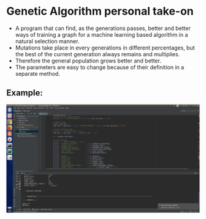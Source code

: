 # Genetic Algorithm personal take-on

* A program that can find, as the generations passes, better and better ways of training a graph for a machine learning based algorithm in a natural selection manner.
* Mutations take place in every generations in different percentages, but the best of the current generation always remains and multiplies.
* Therefore the general population grows better and better.
* The parameters are easy to change because of their definition in a separate method.

## Example:
![alt text](https://github.com/andrei-voia/genetic_algorithm_personal_take_on/blob/master/Screenshot_from_2019-04-17_14-42-26.png "Parameters example")
